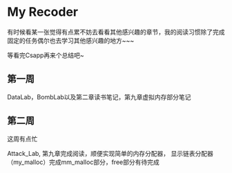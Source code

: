# My Recoder
有时候看某一张觉得有点累不妨去看看其他感兴趣的章节，我的阅读习惯除了完成固定的任务偶尔也去学习其他感兴趣的地方~~~

等看完Csapp再来个总结吧~ 



## 第一周

DataLab，BombLab以及第二章读书笔记，第九章虚拟内存部分笔记



## 第二周

这周有点忙

Attack_Lab, 第九章完成阅读，顺便实现简单的内存分配器， 显示链表分配器（my_malloc）完成mm_malloc部分，free部分有待完成

